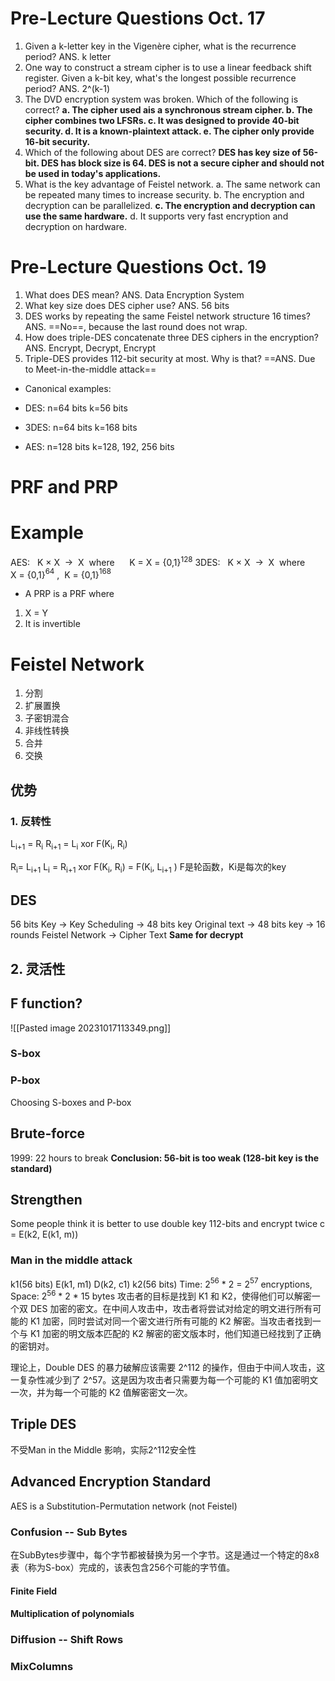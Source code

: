 # Pre-Lecture Questions Oct. 17
1. Given a k-letter key in the Vigenère cipher, what is the recurrence period? ANS. k letter
2. One way to construct a stream cipher is to use a linear feedback shift register. Given a k-bit key, what's the longest possible recurrence period? ANS. 2^(k-1)
3. The DVD encryption system was broken. Which of the following is correct? 
**a. The cipher used ais a synchronous stream cipher. 
b. The cipher combines two LFSRs. 
c. It was designed to provide 40-bit security. 
d. It is a known-plaintext attack. 
e. The cipher only provide 16-bit security.** 
4. Which of the following about DES are correct? 
**DES has key size of 56-bit. 
DES has block size is 64. 
DES is not a secure cipher and should not be used in today's applications.** 
5. What is the key advantage of Feistel network. 
a. The same network can be repeated many times to increase security. 
b. The encryption and decryption can be parallelized. 
**c. The encryption and decryption can use the same hardware.** 
d. It supports very fast encryption and decryption on hardware. 

# Pre-Lecture Questions Oct. 19
1. What does DES mean? ANS. Data Encryption System
2. What key size does DES cipher use? ANS. 56 bits
3. DES works by repeating the same Feistel network structure 16 times? ANS. ==No==, because the last round does not wrap. 
4. How does triple-DES concatenate three DES ciphers in the encryption? ANS. Encrypt, Decrypt, Encrypt
5. Triple-DES provides 112-bit security at most. Why is that? ==ANS. Due to Meet-in-the-middle attack==

- Canonical examples:
    

- DES: n=64 bits k=56 bits
    
- 3DES: n=64 bits k=168 bits
    
- AES: n=128 bits k=128, 192, 256 bits
    

# PRF and PRP 

# Example
AES:   K × X  →  X  where      K = X = {0,1}$^{128}$
3DES:   K × X  →  X  where      X = {0,1}$^{64}$ ,  K = {0,1}$^{168}$
- A PRP is a PRF where 
1. X = Y
2. It is invertible

# Feistel Network

1. 分割
2. 扩展置换
3. 子密钥混合
4. 非线性转换
5. 合并
6. 交换
## 优势
### 1. 反转性
L<sub>i+1</sub> = R<sub>i</sub>
R<sub>i+1</sub> = L<sub>i</sub> xor F(K<sub>i</sub>, R<sub>i</sub>)

R<sub>i</sub>= L<sub>i+1</sub> 
L<sub>i</sub> = R<sub>i+1</sub> xor F(K<sub>i</sub>, R<sub>i</sub>)
   = F(K<sub>i</sub>, L<sub>i+1</sub> )
F是轮函数，Ki是每次的key

## DES
56 bits Key -> Key Scheduling -> 48 bits key 
Original text -> 48 bits key -> 16 rounds Feistel Network -> Cipher Text
**Same for decrypt**

## 2. 灵活性

## F function? 

![[Pasted image 20231017113349.png]]
### S-box
### P-box

Choosing S-boxes and P-box


## Brute-force
1999: 22 hours to break
**Conclusion: 56-bit is too weak (128-bit key is the standard)**
## Strengthen
Some people think it is better to use double key 112-bits and encrypt twice
c = E(k2, E(k1, m))
### Man in the middle attack
k1(56 bits) E(k1, m1) D(k2, c1) k2(56 bits)
Time: 2$^{56}$ * 2 = 2$^{57}$ encryptions, Space: 2$^{56}$ * 2 * 15 bytes
攻击者的目标是找到 K1 和 K2，使得他们可以解密一个双 DES 加密的密文。在中间人攻击中，攻击者将尝试对给定的明文进行所有可能的 K1 加密，同时尝试对同一个密文进行所有可能的 K2 解密。当攻击者找到一个与 K1 加密的明文版本匹配的 K2 解密的密文版本时，他们知道已经找到了正确的密钥对。

理论上，Double DES 的暴力破解应该需要 2^112 的操作，但由于中间人攻击，这一复杂性减少到了 2^57。这是因为攻击者只需要为每一个可能的 K1 值加密明文一次，并为每一个可能的 K2 值解密密文一次。

## Triple DES
不受Man in the Middle 影响，实际2^112安全性


## Advanced Encryption Standard
AES is a Substitution-Permutation network (not Feistel)
### Confusion -- Sub Bytes
在SubBytes步骤中，每个字节都被替换为另一个字节。这是通过一个特定的8x8表（称为S-box）完成的，该表包含256个可能的字节值。

#### Finite Field
#### Multiplication of polynomials



### Diffusion -- Shift Rows



### MixColumns

### 



